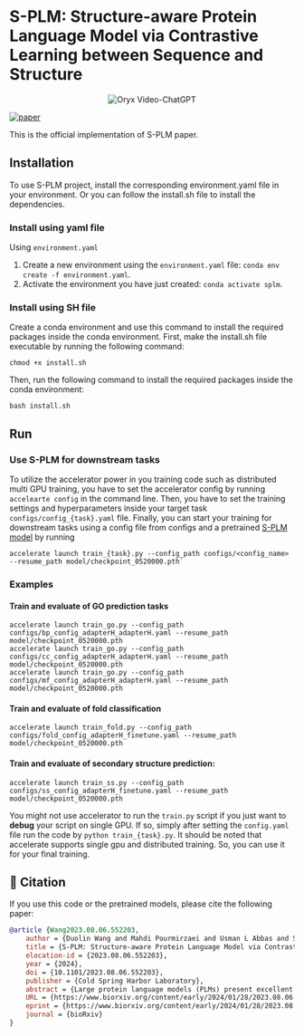 # S-PLM: Structure-aware Protein Language Model via Contrastive Learning between Sequence and Structure

<p align="center">
    <img src="https://i.imgur.com/waxVImv.png" alt="Oryx Video-ChatGPT">
</p>

[![paper](https://img.shields.io/badge/bioRxiv-Paper-<COLOR>.svg)](https://www.biorxiv.org/content/10.1101/2023.08.06.552203v2)

This is the official implementation of S-PLM paper.

## Installation
To use S-PLM project, install the corresponding environment.yaml file in your environment. Or you can follow the install.sh file to install the dependencies.

### Install using yaml file
Using `environment.yaml`
1. Create a new environment using the `environment.yaml` file: `conda env create -f environment.yaml`.
2. Activate the environment you have just created: `conda activate splm`.

### Install using SH file
Create a conda environment and use this command to install the required packages inside the conda environment.
First, make the install.sh file executable by running the following command:
```commandline
chmod +x install.sh
```
Then, run the following command to install the required packages inside the conda environment:
```commandline
bash install.sh
```

## Run
### Use S-PLM for downstream tasks
To utilize the accelerator power in you training code such as distributed multi GPU training, you have to set the accelerator config by running `accelearte config` in the command line.
Then, you have to set the training settings and hyperparameters inside your target task `configs/config_{task}.yaml` file.
Finally, you can start your training for downstream tasks using a config file from configs and a pretrained [S-PLM model](https://mailmissouri-my.sharepoint.com/:f:/g/personal/wangdu_umsystem_edu/Evk7BBT5LxRMpsHzKxmi0DEBrgv1mgBK0MRuRHJSqSoHZQ?e=Eozrwh) by running
```commandline
accelerate launch train_{task}.py --config_path configs/<config_name> --resume_path model/checkpoint_0520000.pth`
```

### Examples 
#### Train and evaluate of GO prediction tasks
```commandline
accelerate launch train_go.py --config_path configs/bp_config_adapterH_adapterH.yaml --resume_path model/checkpoint_0520000.pth
accelerate launch train_go.py --config_path configs/cc_config_adapterH_adapterH.yaml --resume_path model/checkpoint_0520000.pth
accelerate launch train_go.py --config_path configs/mf_config_adapterH_adapterH.yaml --resume_path model/checkpoint_0520000.pth
```
#### Train and evaluate of fold classification
```commandline
accelerate launch train_fold.py --config_path configs/fold_config_adapterH_finetune.yaml --resume_path model/checkpoint_0520000.pth
```
#### Train and evaluate of secondary structure prediction:
```commandline
accelerate launch train_ss.py --config_path configs/ss_config_adapterH_finetune.yaml --resume_path model/checkpoint_0520000.pth
```


You might not use accelerator to run the `train.py` script if you just want to **debug** your script on single GPU. If so, simply after setting the `config.yaml` file
run the code by `python train_{task}.py`. It should be noted that accelerate supports single gpu and distributed training. So, you can use it for your 
final training.


## 📜 Citation
If you use this code or the pretrained models, please cite the following paper:
```bibtex
@article {Wang2023.08.06.552203,
	author = {Duolin Wang and Mahdi Pourmirzaei and Usman L Abbas and Shuai Zeng and Negin Manshour and Farzaneh Esmaili and Biplab Poudel and Yuexu Jiang and Qing Shao and Jin Chen and Dong Xu},
	title = {S-PLM: Structure-aware Protein Language Model via Contrastive Learning between Sequence and Structure},
	elocation-id = {2023.08.06.552203},
	year = {2024},
	doi = {10.1101/2023.08.06.552203},
	publisher = {Cold Spring Harbor Laboratory},
	abstract = {Large protein language models (PLMs) present excellent potential to reshape protein research by encoding the amino acid sequences into mathematical and biological meaningful embeddings. However, the lack of crucial 3D structure information in most PLMs restricts the prediction capacity of PLMs in various applications, especially those heavily depending on 3D structures. To address this issue, we introduce S-PLM, a 3D structure-aware PLM utilizing multi-view contrastive learning to align the sequence and 3D structure of a protein in a coordinate space. S-PLM applies Swin-Transformer on AlphaFold-predicted protein structures to embed the structural information and fuses it into sequence-based embedding from ESM2. Additionally, we provide a library of lightweight tuning tools to adapt S-PLM for diverse protein property prediction tasks. Our results demonstrate S-PLM{\textquoteright}s superior performance over sequence-only PLMs, achieving competitiveness in protein function prediction compared to state-of-the-art methods employing both sequence and structure inputs.Competing Interest StatementThe authors have declared no competing interest.},
	URL = {https://www.biorxiv.org/content/early/2024/01/28/2023.08.06.552203},
	eprint = {https://www.biorxiv.org/content/early/2024/01/28/2023.08.06.552203.full.pdf},
	journal = {bioRxiv}
}
```